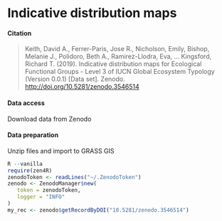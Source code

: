 # Indicative distribution maps

#### Citation

> Keith, David A., Ferrer-Paris, Jose R., Nicholson, Emily, Bishop, Melanie J., Polidoro, Beth A., Ramirez-Llodra, Eva, … Kingsford, Richard T. (2019). Indicative distribution maps for Ecological Functional Groups - Level 3 of IUCN Global Ecosystem Typology (Version 0.0.1) [Data set]. Zenodo. http://doi.org/10.5281/zenodo.3546514
#### Data access

Download data from Zenodo


#### Data preparation

Unzip files and import to GRASS GIS
```R
R --vanilla
require(zen4R)
zenodoToken <- readLines("~/.ZenodoToken")
zenodo <- ZenodoManager$new(
   token = zenodoToken,
   logger = "INFO"
)
my_rec <- zenodo$getRecordByDOI("10.5281/zenodo.3546514")
```
